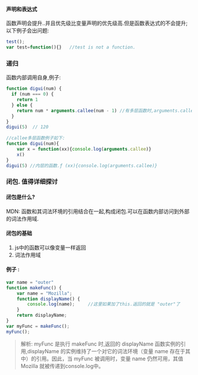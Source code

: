 #### 声明和表达式
函数声明会提升..并且优先级比变量声明的优先级高.但是函数表达式的不会提升;以下例子会出问题:  
```js
test();
var test=function(){}   //test is not a function.
```
### 递归
函数内部调用自身,例子:  
```js
function digui(num) {
  if (num === 0) {
    return 1
  } else {
    return num * arguments.callee(num - 1) //有多层函数时,arguments.callee该语句本身所在函数
  }
}
digui(5)  // 120
  
//callee多层函数例子如下:
function digui(num){
    var x = function(xx){console.log(arguments.callee)}
    x()
}
digui(5) //内层的函数.ƒ (xx){console.log(arguments.callee)}  
```

### 闭包. 值得详细探讨
#### 闭包是什么?
MDN: 函数和其词法环境的引用结合在一起,构成闭包.可以在函数内部访问到外部的词法作用域.
#### 闭包的基础
1. js中的函数可以像变量一样返回  
2. 词法作用域

#### 例子 :
```js
var name = "outer"
function makeFunc() {
    var name = "Mozilla";
    function displayName() {
        console.log(name);     //这里如果加了this.返回的就是 "outer"了
    }
    return displayName;
}
var myFunc = makeFunc();
myFunc();
```
> 解析: myFunc 是执行 makeFunc 时,返回的 displayName 函数实例的引用,displayName 的实例维持了一个对它的词法环境（变量 name 存在于其中）的引用。因此，当 myFunc 被调用时，变量 name 仍然可用，其值 Mozilla 就被传递到console.log中。
